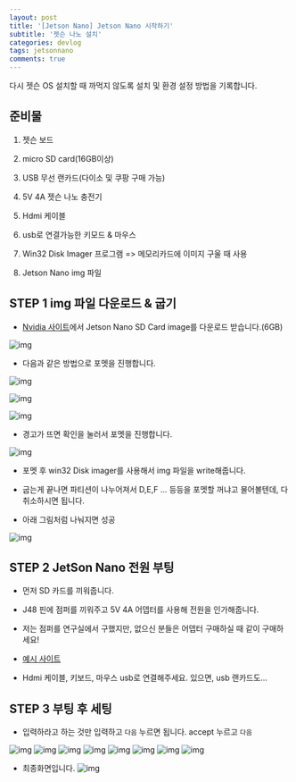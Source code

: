 ```yaml
---
layout: post
title: '[Jetson Nano] Jetson Nano 시작하기'
subtitle: '젯슨 나노 설치'
categories: devlog
tags: jetsonnano
comments: true
---
```



다시 젯슨 OS 설치할 때 까먹지 않도록 설치 및 환경 설정 방법을 기록합니다.

## 준비물

1. 젯슨 보드

2. micro SD card(16GB이상)

3. USB 무선 랜카드(다이소 및 쿠팡 구매 가능)

4. 5V 4A 젯슨 나노 충전기

5. Hdmi 케이블

6. usb로 연결가능한 키모드 & 마우스

7. Win32 Disk Imager 프로그램 => 메모리카드에 이미지 구울 때 사용

8. Jetson Nano img 파일

## STEP 1 img 파일 다운로드 & 굽기

- [Nvidia 사이트](https://developer.nvidia.com/embedded/downloads)에서 Jetson Nano SD Card image를 다운로드 받습니다.(6GB)

![img](/assets/img/post/jetson/2021-1-25-jetson-0-0.png)

- 다음과 같은 방법으로 포멧을 진행합니다.

![img](/assets/img/post/jetson/2021-1-25-jetson-0-1.png)

![img](/assets/img/post/jetson/2021-1-25-jetson-0-2.png)

![img](/assets/img/post/jetson/2021-1-25-jetson-0-3.png)

- 경고가 뜨면 확인을 눌러서 포멧을 진행합니다.

![img](/assets/img/post/jetson/2021-1-25-jetson-0-4.png)

- 포멧 후 win32 Disk imager를 사용해서 img 파일을 write해줍니다.

- 굽는게 끝나면 파티션이 나누어져서 D,E,F ... 등등을 포멧할 꺼냐고 물어볼텐데, 다 취소하시면 됩니다.
- 아래 그림처럼 나눠지면 성공

![img](/assets/img/post/jetson/2021-1-25-jetson-0-5.png)

## STEP 2 JetSon Nano 전원 부팅

- 먼저 SD 카드를 끼워줍니다.

- J48 핀에 점퍼를 끼워주고 5V 4A 어뎁터를 사용해 전원을 인가해줍니다.
- 저는 점퍼를 연구실에서 구했지만, 없으신 분들은 어뎁터 구매하실 때 같이 구매하세요!
- [예시 사이트](https://www.devicemart.co.kr/goods/view?no=1077104)

- Hdmi 케이블, 키보드, 마우스 usb로 연결해주세요. 있으면, usb 랜카드도...

## STEP 3 부팅 후 세팅

- 입력하라고 하는 것만 입력하고 `다음` 누르면 됩니다. accept 누르고 `다음`

![img](/assets/img/post/jetson/2021-1-25-jetson-0-7.jpg)
![img](/assets/img/post/jetson/2021-1-25-jetson-0-8.jpg)
![img](/assets/img/post/jetson/2021-1-25-jetson-0-9.jpg)
![img](/assets/img/post/jetson/2021-1-25-jetson-0-10.jpg)
![img](/assets/img/post/jetson/2021-1-25-jetson-0-11.jpg)
![img](/assets/img/post/jetson/2021-1-25-jetson-0-12.jpg)
![img](/assets/img/post/jetson/2021-1-25-jetson-0-13.jpg)
![img](/assets/img/post/jetson/2021-1-25-jetson-0-14.jpg)

- 최종화면입니다.
![img](/assets/img/post/jetson/2021-1-25-jetson-0-15.jpg)

